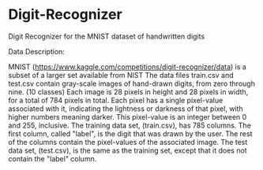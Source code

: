 # Digit-Recognizer
Digit Recognizer for the MNIST dataset of handwritten digits

Data Description:

MNIST (https://www.kaggle.com/competitions/digit-recognizer/data) is a subset of a larger set available from NIST
The data files train.csv and test.csv contain gray-scale images of hand-drawn digits, from zero through nine. (10 classes)
Each image is 28 pixels in height and 28 pixels in width, for a total of 784 pixels in total. Each pixel has a single pixel-value associated with it, indicating the lightness or darkness of that pixel, with higher numbers meaning darker. This pixel-value is an integer between 0 and 255, inclusive.
The training data set, (train.csv), has 785 columns. The first column, called "label", is the digit that was drawn by the user. The rest of the columns contain the pixel-values of the associated image.
The test data set, (test.csv), is the same as the training set, except that it does not contain the "label" column.
